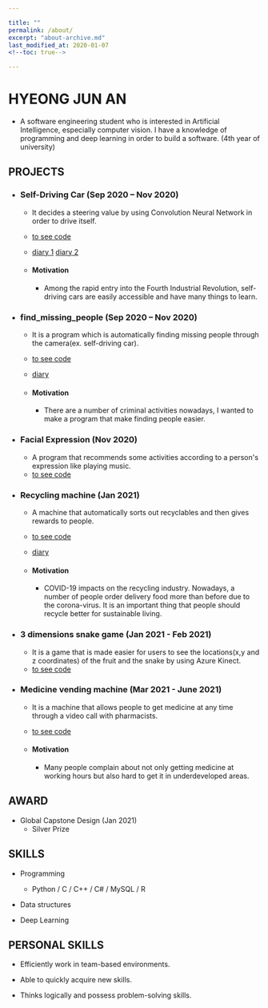 ```yaml
---

title: ""
permalink: /about/
excerpt: "about-archive.md"
last_modified_at: 2020-01-07
<!--toc: true-->

---
```


# HYEONG JUN AN 

- A software engineering student who is interested in Artificial Intelligence, especially computer vision. I have a knowledge of programming and deep learning in order to build a software. (4th year of university) <br>

## PROJECTS

+ ### Self-Driving Car (Sep 2020 – Nov 2020)
    - It decides a steering value by using Convolution Neural Network in order to drive itself.
    - [to see code](https://github.com/sammiee5311/raspberry_pi/tree/master/self_driving_car)
    - [diary 1](https://sammiee5311.github.io/raspi/Raspi-Self-Driving/) [diary 2](https://sammiee5311.github.io/raspi/raspi-Self-Driving(2)/)
    
    - #### Motivation
        - Among the rapid entry into the Fourth Industrial Revolution, self-driving cars are easily accessible and have many things to learn. <br>

+ ### find_missing_people (Sep 2020 – Nov 2020)
    - It is a program which is automatically finding missing people through the camera(ex. self-driving car).
    - [to see code](https://github.com/sammiee5311/find_missing_people)
    - [diary](https://sammiee5311.github.io/project/Find-Missing-People/)
    
    - #### Motivation 
        - There are a number of criminal activities nowadays, I wanted to make a program that make finding people easier. <br>

+ ### Facial Expression (Nov 2020)
    - A program that recommends some activities according to a person's expression like playing music.
    - [to see code](https://github.com/sammiee5311/facial_expression)

+ ### Recycling machine (Jan 2021)
    - A machine that automatically sorts out recyclables and then gives rewards to people.
    - [to see code](https://github.com/sammiee5311/capstone_design)
    - [diary](https://sammiee5311.github.io/capston/Global-Capstone-Design/)
    
    - #### Motivation
        - COVID-19 impacts on the recycling industry. Nowadays, a number of people order delivery food more than before due to the corona-virus. It is an important thing that people should recycle better for sustainable living.

+ ### 3 dimensions snake game (Jan 2021 - Feb 2021)
    - It is a game that is made easier for users to see the locations(x,y and z coordinates) of the fruit and the snake by using Azure Kinect.
    - [to see code](https://github.com/sammiee5311/3_dimensions_snake_game)
    
+ ### Medicine vending machine (Mar 2021 - June 2021)
    - It is a machine that allows people to get medicine at any time through a video call with pharmacists.
    - [to see code](https://github.com/sammiee5311/medicine_vending_machine)
    
    - #### Motivation
        - Many people complain about not only getting medicine at working hours but also hard to get it in underdeveloped areas.

## AWARD

+ Global Capstone Design (Jan 2021)
    - Silver Prize


## SKILLS

- Programming
    -  Python / C / C++ / C# / MySQL / R

- Data structures

- Deep Learning


## PERSONAL SKILLS

- Efficiently work in team-based environments.

- Able to quickly acquire new skills.

- Thinks logically and possess problem-solving skills.



